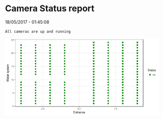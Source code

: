 Camera Status report
================
18/05/2017 - 01:45:08

    All cameras are up and running

![](camreport_files/figure-markdown_github/unnamed-chunk-2-1.png)
